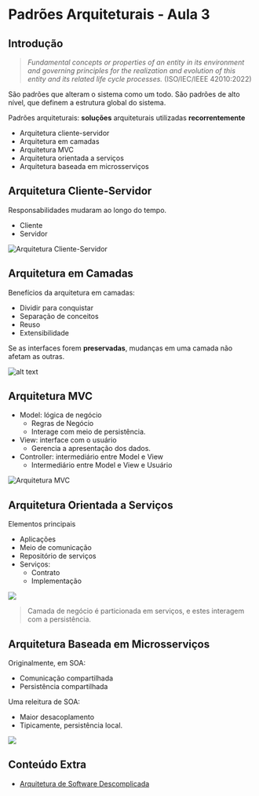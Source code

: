 # Padrões Arquiteturais - Aula 3
## Introdução
> _Fundamental concepts or properties of an entity in its environment and governing principles for the realization and evolution of this entity and its related life cycle processes._ (ISO/IEC/IEEE 42010:2022)

São padrões que alteram o sistema como um todo. São padrões de alto nível, que definem a estrutura global do sistema.

Padrões arquiteturais: **soluções** arquiteturais utilizadas **recorrentemente**
- Arquitetura cliente-servidor
- Arquitetura em camadas
- Arquitetura MVC
- Arquitetura orientada a serviços
- Arquitetura baseada em microsserviços

## Arquitetura Cliente-Servidor
Responsabilidades mudaram ao longo do tempo.
- Cliente
- Servidor

![Arquitetura Cliente-Servidor](https://upload.wikimedia.org/wikipedia/commons/thumb/c/c9/Client-server-model.svg/500px-Client-server-model.svg.png)

## Arquitetura em Camadas
Benefícios da arquitetura em camadas:
- Dividir para conquistar
- Separação de conceitos
- Reuso
- Extensibilidade

Se as interfaces forem **preservadas**, mudanças em uma camada não afetam as outras.

![alt text](https://www.alura.com.br/artigos/assets/padroes-arquiteturais-arquitetura-software-descomplicada/imagem6.jpg)

## Arquitetura MVC
- Model: lógica de negócio
    - Regras de Negócio
    - Interage com meio de persistência.
- View: interface com o usuário
    - Gerencia a apresentação dos dados.
- Controller: intermediário entre Model e View
    - Intermediário entre Model e View e Usuário

![Arquitetura MVC](https://upload.wikimedia.org/wikipedia/commons/thumb/a/a0/MVC-Process.svg/500px-MVC-Process.svg.png)

## Arquitetura Orientada a Serviços
Elementos principais
- Aplicações
- Meio de comunicação
- Repositório de serviços
- Serviços:
    - Contrato
    - Implementação

![](https://www.alura.com.br/artigos/assets/padroes-arquiteturais-arquitetura-software-descomplicada/imagem9.jpg)

> Camada de negócio é particionada em serviços, e estes interagem com a persistência.

## Arquitetura Baseada em Microsserviços
Originalmente, em SOA:
- Comunicação compartilhada
- Persistência compartilhada

Uma releitura de SOA:
- Maior desacoplamento
- Tipicamente, persistência local.

![](https://www.alura.com.br/artigos/assets/padroes-arquiteturais-arquitetura-software-descomplicada/imagem12.jpg)

## Conteúdo Extra
- [Arquitetura de Software Descomplicada](https://www.alura.com.br/artigos/padroes-arquiteturais-arquitetura-software-descomplicada)